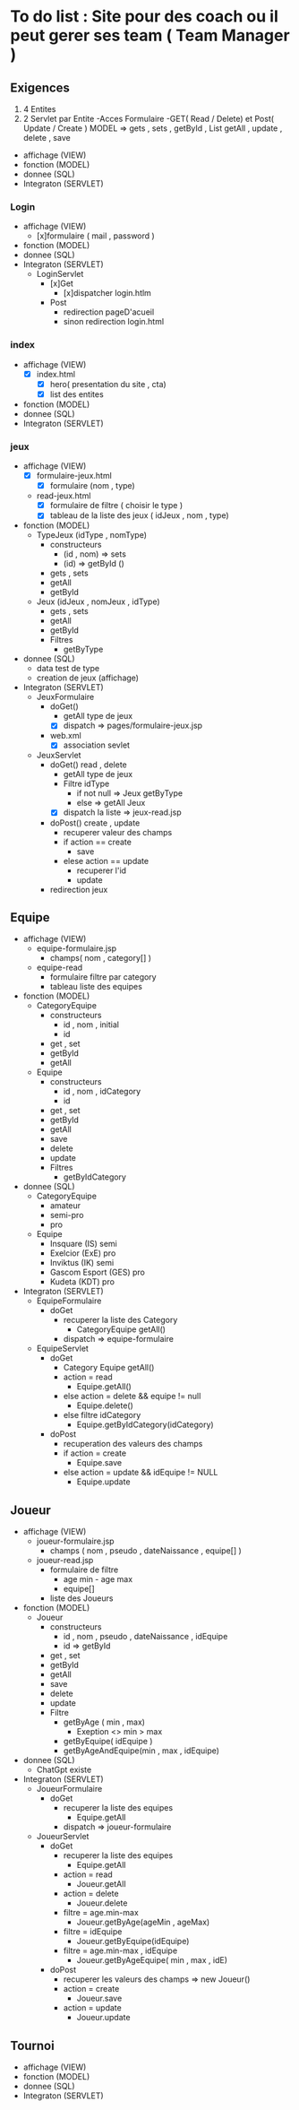 # To do list : Site pour des coach ou il peut gerer ses team ( Team Manager )

## Exigences

1. 4 Entites
2. 2 Servlet par Entite
  -Acces Formulaire
  -GET( Read / Delete) et Post( Update / Create )
MODEL => gets , sets , getById , List getAll , update , delete , save

- affichage (VIEW)
- fonction (MODEL)
- donnee (SQL)
- Integraton (SERVLET)

### Login

- affichage (VIEW)
  - [x]formulaire ( mail , password )
- fonction (MODEL)
- donnee (SQL)
- Integraton (SERVLET)
  - LoginServlet
    - [x]Get
      - [x]dispatcher login.htlm
    - Post
      - redirection pageD'acueil
      - sinon redirection login.html

### index

- affichage (VIEW)
  - [x] index.html
    - [x] hero( presentation du site , cta)
    - [x] list des entites
- fonction (MODEL)
- donnee (SQL)
- Integraton (SERVLET)

### jeux

- affichage (VIEW)
  - [x] formulaire-jeux.html
    - [x] formulaire (nom , type)
  - read-jeux.html
    - [x] formulaire de filtre ( choisir le type )
    - [x] tableau de la liste des jeux ( idJeux , nom , type)
- fonction (MODEL)
  - TypeJeux (idType , nomType)
    - constructeurs
      - (id , nom) => sets
      - (id) => getById ()
    - gets , sets
    - getAll
    - getById
  - Jeux (idJeux , nomJeux , idType)
    - gets , sets
    - getAll
    - getById
    - Filtres
      - getByType
- donnee (SQL)
  - data test de type
  - creation de jeux (affichage)
- Integraton (SERVLET)
  - JeuxFormulaire
    - doGet()
      - getAll type de jeux
      - [x] dispatch => pages/formulaire-jeux.jsp
    - web.xml
      - [x] association sevlet
  - JeuxServlet
    - doGet() read , delete
      - getAll type de jeux
      - Filtre idType
        - if  not null => Jeux getByType
        - else => getAll Jeux
      - [x] dispatch la liste => jeux-read.jsp
    - doPost() create , update
      - recuperer valeur des champs
      - if action == create
        - save
      - elese action == update
        - recuperer l'id
        - update
    - redirection jeux

## Equipe

- affichage (VIEW)
  - equipe-formulaire.jsp
    - champs( nom , category[] )
  - equipe-read
    - formulaire filtre par category
    - tableau liste des equipes
- fonction (MODEL)
  - CategoryEquipe
    - constructeurs
      - id , nom , initial
      - id
    - get , set
    - getById
    - getAll
  - Equipe
    - constructeurs
      - id , nom , idCategory
      - id
    - get , set
    - getById
    - getAll
    - save
    - delete
    - update
    - Filtres
      - getByIdCategory
- donnee (SQL)
  - CategoryEquipe
    - amateur
    - semi-pro
    - pro
  - Equipe
    - Insquare (IS) semi
    - Exelcior (ExE) pro
    - Inviktus (IK) semi
    - Gascom Esport (GES) pro
    - Kudeta (KDT) pro
- Integraton (SERVLET)
  - EquipeFormulaire
    - doGet
      - recuperer la liste des Category
        - CategoryEquipe getAll()
      - dispatch => equipe-formulaire
  - EquipeServlet
    - doGet
      - Category Equipe getAll()
      - action = read
        - Equipe.getAll()
      - else action = delete && equipe != null
        - Equipe.delete()
      - else filtre idCategory
        - Equipe.getByIdCategory(idCategory)
    - doPost
      - recuperation des valeurs des champs
      - if action = create
        - Equipe.save
      - else action = update && idEquipe != NULL
        - Equipe.update

## Joueur

- affichage (VIEW)
  - joueur-formulaire.jsp
    - champs ( nom , pseudo , dateNaissance , equipe[] )
  - joueur-read.jsp
    - formulaire de filtre
      - age min - age max
      - equipe[]
    - liste des Joueurs
- fonction (MODEL)
  - Joueur
    - constructeurs
      - id , nom , pseudo , dateNaissance , idEquipe
      - id => getById
    - get , set
    - getById
    - getAll
    - save
    - delete
    - update
    - Filtre
      - getByAge ( min , max)
        - Exeption <> min > max
      - getByEquipe( idEquipe )
      - getByAgeAndEquipe(min , max , idEquipe)
- donnee (SQL)
  - ChatGpt existe
- Integraton (SERVLET)
  - JoueurFormulaire
    - doGet
      - recuperer la liste des equipes
        - Equipe.getAll
      - dispatch => joueur-formulaire
  - JoueurServlet
    - doGet
      - recuperer la liste des equipes
        - Equipe.getAll
      - action = read
        - Joueur.getAll
      - action = delete
        - Joueur.delete
      - filtre = age.min-max
        - Joueur.getByAge(ageMin , ageMax)
      - filtre = idEquipe
        - Joueur.getByEquipe(idEquipe)
      - filtre = age.min-max , idEquipe
        - Joueur.getByAgeEquipe( min , max , idE)
    - doPost
      - recuperer les valeurs des champs => new Joueur()
      - action = create
        - Joueur.save
      - action = update
        - Joueur.update

## Tournoi

- affichage (VIEW)
- fonction (MODEL)
- donnee (SQL)
- Integraton (SERVLET)
